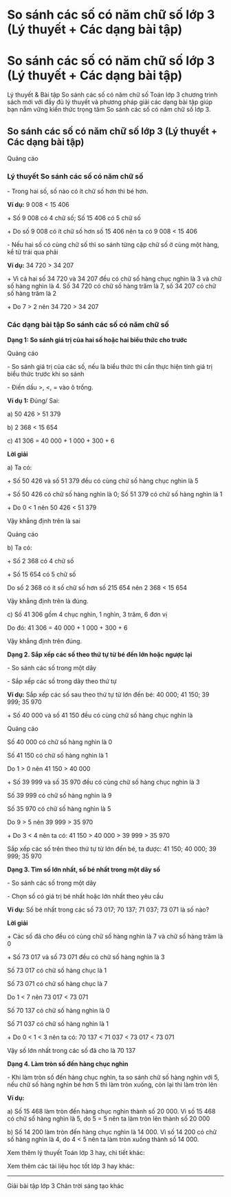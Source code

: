 # So sánh các số có năm chữ số lớp 3 (Lý thuyết + Các dạng bài tập)

# So sánh các số có năm chữ số lớp 3 (Lý thuyết + Các dạng bài tập)

Lý thuyết & Bài tập So sánh các số có năm chữ số Toán lớp 3 chương trình sách mới với đầy đủ lý thuyết và phương pháp giải các dạng bài tập giúp bạn nắm vững kiến thức trọng tâm So sánh các số có năm chữ số lớp 3.

## So sánh các số có năm chữ số lớp 3 (Lý thuyết + Các dạng bài tập)

Quảng cáo

### Lý thuyết So sánh các số có năm chữ số

\- Trong hai số, số nào có ít chữ số hơn thì bé hơn.

**Ví dụ:** 9 008 < 15 406

\+ Số 9 008 có 4 chữ số; Số 15 406 có 5 chữ số

\+ Do số 9 008 có ít chữ số hơn số 15 406 nên ta có 9 008 < 15 406

\- Nếu hai số có cùng chữ số thì so sánh từng cặp chữ số ở cùng một hàng, kể từ trái qua phải

**Ví dụ:** 34 720 > 34 207

\+ Vì cả hai số 34 720 và 34 207 đều có chữ số hàng chục nghìn là 3 và chữ số hàng nghìn là 4. Số 34 720 có chữ số hàng trăm là 7, số 34 207 có chữ số hàng trăm là 2 

\+ Do 7 > 2 nên 34 720 > 34 207

### Các dạng bài tập So sánh các số có năm chữ số

**Dạng 1: So sánh giá trị của hai số hoặc hai biểu thức cho trước**

Quảng cáo

\- So sánh giá trị của các số, nếu là biểu thức thì cần thực hiện tính giá trị biểu thức trước khi so sánh

\- Điền dấu >, <, = vào ô trống.

**Ví dụ 1:** Đúng/ Sai:

a) 50 426 > 51 379

b) 2 368 < 15 654

c) 41 306 = 40 000 + 1 000 + 300 + 6

**Lời giải**

a) Ta có:

\+ Số 50 426 và số 51 379 đều có cùng chữ số hàng chục nghìn là 5

\+ Số 50 426 có chữ số hàng nghìn là 0; Số 51 379 có chữ số hàng nghìn là 1

\+ Do 0 < 1 nên 50 426 < 51 379

Vậy khẳng định trên là sai

Quảng cáo

b) Ta có:

\+ Số 2 368 có 4 chữ số

\+ Số 15 654 có 5 chữ số

Do số 2 368 có ít số chữ số hơn số 215 654 nên 2 368 < 15 654

Vậy khẳng định trên là đúng.

c) Số 41 306 gồm 4 chục nghìn, 1 nghìn, 3 trăm, 6 đơn vị

Do đó: 41 306 = 40 000 + 1 000 + 300 + 6

Vậy khẳng định trên đúng.

**Dạng 2. Sắp xếp các số theo thứ tự từ bé đến lớn hoặc ngược lại**

\- So sánh các số trong một dãy

\- Sắp xếp các số trong dãy theo thứ tự

**Ví dụ:** Sắp xếp các số sau theo thứ tự từ lớn đến bé: 40 000; 41 150; 39 999; 35 970

\+ Số 40 000 và số 41 150 đều có cùng chữ số hàng chục nghìn là

Quảng cáo

Số 40 000 có chữ số hàng nghìn là 0

Số 41 150 có chữ số hàng nghìn là 1

Do 1 > 0 nên 41 150 > 40 000

\+ Số 39 999 và số 35 970 đều có cùng chữ số hàng chục nghìn là 3

Số 39 999 có chữ số hàng nghìn là 9

Số 35 970 có chữ số hàng nghìn là 5

Do 9 > 5 nên 39 999 > 35 970

\+ Do 3 < 4 nên ta có: 41 150 > 40 000 > 39 999 > 35 970

Sắp xếp các số trên theo thứ tự từ lớn đến bé, ta được: 41 150; 40 000; 39 999; 35 970

**Dạng 3. Tìm số lớn nhất, số bé nhất trong một dãy số**

\- So sánh các số trong một dãy

\- Chọn số có giá trị bé nhất hoặc lớn nhất theo yêu cầu

**Ví dụ:** Số bé nhất trong các số 73 017; 70 137; 71 037; 73 071 là số nào?

**Lời giải**

\+ Các số đã cho đều có cùng chữ số hàng nghìn là 7 và chữ số hàng trăm là 0

\+ Số 73 017 và số 73 071 đều có chữ số hàng nghìn là 3

Số 73 017 có chữ số hàng chục là 1

Số 73 071 có chữ số hàng chục là 7

Do 1 < 7 nên 73 017 < 73 071

Số 70 137 có chữ số hàng nghìn là 0

Số 71 037 có chữ số hàng nghìn là 1

\+ Do 0 < 1 < 3 nên ta có: 70 137 < 71 037 < 73 017 < 73 071

Vậy số lớn nhất trong các số đã cho là 70 137

**Dạng 4. Làm tròn số đến hàng chục nghìn**

\- Khi làm tròn số đến hàng chục nghìn, ta so sánh chữ số hàng nghìn với 5, nếu chữ số hàng nghìn bé hơn 5 thì làm tròn xuống, còn lại thì làm tròn lên

**Ví dụ:**

a) Số 15 468 làm tròn đến hàng chục nghìn thành số 20 000. Vì số 15 468 có chữ số hàng nghìn là 5, do 5 = 5 nên ta làm tròn lên thành số 20 000

b) Số 14 200 làm tròn đến hàng chục nghìn là 14 000. Vì số 14 200 có chữ số hàng nghìn là 4, do 4 < 5 nên ta làm tròn xuống thành số 14 000.

Xem thêm lý thuyết Toán lớp 3 hay, chi tiết khác:

Xem thêm các tài liệu học tốt lớp 3 hay khác:

* * *

Giải bài tập lớp 3 Chân trời sáng tạo khác
